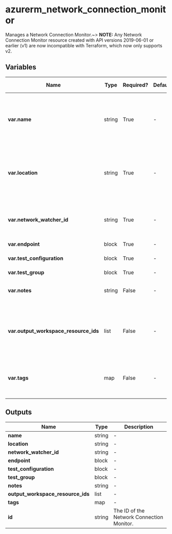 # azurerm_network_connection_monitor

Manages a Network Connection Monitor.~> **NOTE:** Any Network Connection Monitor resource created with API versions 2019-06-01 or earlier (v1) are now incompatible with Terraform, which now only supports v2.

## Variables

| Name | Type | Required? | Default  | possible values | Description |
| ---- | ---- | --------- | -------- | ----------- | ----------- |
| **var.name** | string | True | -  |  -  | The name which should be used for this Network Connection Monitor. Changing this forces a new resource to be created. | 
| **var.location** | string | True | -  |  -  | The Azure Region where the Network Connection Monitor should exist. Changing this forces a new resource to be created. | 
| **var.network_watcher_id** | string | True | -  |  -  | The ID of the Network Watcher. Changing this forces a new resource to be created. | 
| **var.endpoint** | block | True | -  |  -  | A `endpoint` block. | 
| **var.test_configuration** | block | True | -  |  -  | A `test_configuration` block. | 
| **var.test_group** | block | True | -  |  -  | A `test_group` block. | 
| **var.notes** | string | False | -  |  -  | The description of the Network Connection Monitor. | 
| **var.output_workspace_resource_ids** | list | False | -  |  -  | A list of IDs of the Log Analytics Workspace which will accept the output from the Network Connection Monitor. | 
| **var.tags** | map | False | -  |  -  | A mapping of tags which should be assigned to the Network Connection Monitor. | 



## Outputs

| Name | Type | Description |
| ---- | ---- | --------- | 
| **name** | string  | - | 
| **location** | string  | - | 
| **network_watcher_id** | string  | - | 
| **endpoint** | block  | - | 
| **test_configuration** | block  | - | 
| **test_group** | block  | - | 
| **notes** | string  | - | 
| **output_workspace_resource_ids** | list  | - | 
| **tags** | map  | - | 
| **id** | string  | The ID of the Network Connection Monitor. | 